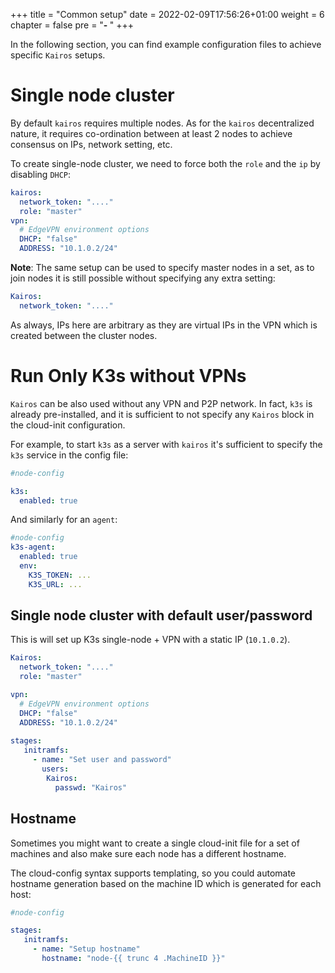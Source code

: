 +++
title = "Common setup"
date = 2022-02-09T17:56:26+01:00
weight = 6
chapter = false
pre = "<b>- </b>"
+++

In the following section, you can find example configuration files to achieve specific `Kairos` setups.

# Single node cluster

By default `kairos` requires multiple nodes. As for the `kairos` decentralized nature, it requires co-ordination between at least 2 nodes to achieve consensus on IPs, network setting, etc.

To create single-node cluster, we need to force both the `role` and the `ip` by disabling `DHCP`:

```yaml
kairos:
  network_token: "...."
  role: "master"
vpn:
  # EdgeVPN environment options
  DHCP: "false"
  ADDRESS: "10.1.0.2/24"
```

**Note**: The same setup can be used to specify master nodes in a set, as to join nodes it is still possible without specifying any extra setting:

```yaml
Kairos:
  network_token: "...."
```

As always, IPs here are arbitrary as they are virtual IPs in the VPN which is created between the cluster nodes.

# Run Only K3s without VPNs

`Kairos` can be also used without any VPN and P2P network. In fact, `k3s` is already pre-installed, and it is sufficient to not specify any `Kairos` block in the cloud-init configuration.

For example, to start `k3s` as a server with `kairos` it's sufficient to specify the `k3s` service in the config file:

```yaml
#node-config

k3s:
  enabled: true
```

And similarly for an `agent`:

```yaml
#node-config
k3s-agent:
  enabled: true
  env:
    K3S_TOKEN: ...
    K3S_URL: ...
```

## Single node cluster with default user/password

This is will set up K3s single-node + VPN with a static IP (`10.1.0.2`).

```yaml
Kairos:
  network_token: "...."
  role: "master"

vpn:
  # EdgeVPN environment options
  DHCP: "false"
  ADDRESS: "10.1.0.2/24"
  
stages:
   initramfs:
     - name: "Set user and password"
       users:
        Kairos:
          passwd: "Kairos"
```

## Hostname

Sometimes you might want to create a single cloud-init file for a set of machines and also make sure each node has a different hostname.

The cloud-config syntax supports templating, so you could automate hostname generation based on the machine ID which is generated for each host:

```yaml
#node-config

stages:
   initramfs:
     - name: "Setup hostname"
       hostname: "node-{{ trunc 4 .MachineID }}"
```
